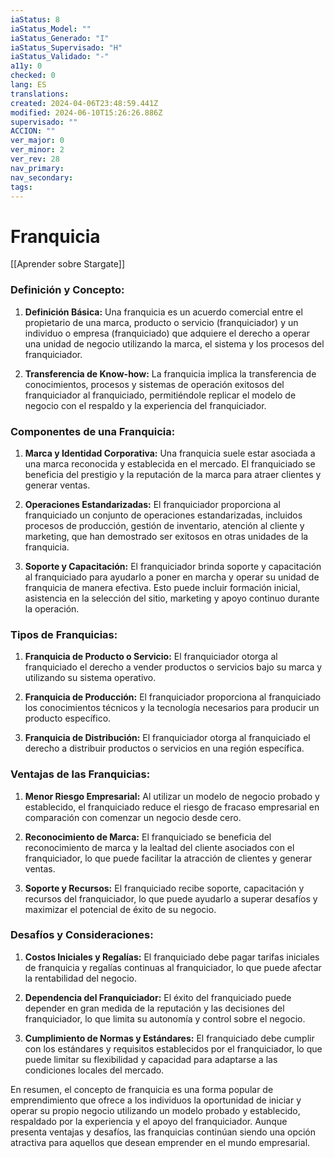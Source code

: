 ```yaml
---
iaStatus: 8
iaStatus_Model: ""
iaStatus_Generado: "I"
iaStatus_Supervisado: "H"
iaStatus_Validado: "-"
a11y: 0
checked: 0
lang: ES
translations: 
created: 2024-04-06T23:48:59.441Z
modified: 2024-06-10T15:26:26.886Z
supervisado: ""
ACCION: ""
ver_major: 0
ver_minor: 2
ver_rev: 28
nav_primary: 
nav_secondary: 
tags:
---
```

# Franquicia

[[Aprender sobre Stargate]]

### Definición y Concepto:

1. **Definición Básica:** Una franquicia es un acuerdo comercial entre el propietario de una marca, producto o servicio (franquiciador) y un individuo o empresa (franquiciado) que adquiere el derecho a operar una unidad de negocio utilizando la marca, el sistema y los procesos del franquiciador.

2. **Transferencia de Know-how:** La franquicia implica la transferencia de conocimientos, procesos y sistemas de operación exitosos del franquiciador al franquiciado, permitiéndole replicar el modelo de negocio con el respaldo y la experiencia del franquiciador.

### Componentes de una Franquicia:

1. **Marca y Identidad Corporativa:** Una franquicia suele estar asociada a una marca reconocida y establecida en el mercado. El franquiciado se beneficia del prestigio y la reputación de la marca para atraer clientes y generar ventas.

2. **Operaciones Estandarizadas:** El franquiciador proporciona al franquiciado un conjunto de operaciones estandarizadas, incluidos procesos de producción, gestión de inventario, atención al cliente y marketing, que han demostrado ser exitosos en otras unidades de la franquicia.

3. **Soporte y Capacitación:** El franquiciador brinda soporte y capacitación al franquiciado para ayudarlo a poner en marcha y operar su unidad de franquicia de manera efectiva. Esto puede incluir formación inicial, asistencia en la selección del sitio, marketing y apoyo continuo durante la operación.

### Tipos de Franquicias:

1. **Franquicia de Producto o Servicio:** El franquiciador otorga al franquiciado el derecho a vender productos o servicios bajo su marca y utilizando su sistema operativo.

2. **Franquicia de Producción:** El franquiciador proporciona al franquiciado los conocimientos técnicos y la tecnología necesarios para producir un producto específico.

3. **Franquicia de Distribución:** El franquiciador otorga al franquiciado el derecho a distribuir productos o servicios en una región específica.

### Ventajas de las Franquicias:

1. **Menor Riesgo Empresarial:** Al utilizar un modelo de negocio probado y establecido, el franquiciado reduce el riesgo de fracaso empresarial en comparación con comenzar un negocio desde cero.

2. **Reconocimiento de Marca:** El franquiciado se beneficia del reconocimiento de marca y la lealtad del cliente asociados con el franquiciador, lo que puede facilitar la atracción de clientes y generar ventas.

3. **Soporte y Recursos:** El franquiciado recibe soporte, capacitación y recursos del franquiciador, lo que puede ayudarlo a superar desafíos y maximizar el potencial de éxito de su negocio.

### Desafíos y Consideraciones:

1. **Costos Iniciales y Regalías:** El franquiciado debe pagar tarifas iniciales de franquicia y regalías continuas al franquiciador, lo que puede afectar la rentabilidad del negocio.

2. **Dependencia del Franquiciador:** El éxito del franquiciado puede depender en gran medida de la reputación y las decisiones del franquiciador, lo que limita su autonomía y control sobre el negocio.

3. **Cumplimiento de Normas y Estándares:** El franquiciado debe cumplir con los estándares y requisitos establecidos por el franquiciador, lo que puede limitar su flexibilidad y capacidad para adaptarse a las condiciones locales del mercado.

En resumen, el concepto de franquicia es una forma popular de emprendimiento que ofrece a los individuos la oportunidad de iniciar y operar su propio negocio utilizando un modelo probado y establecido, respaldado por la experiencia y el apoyo del franquiciador. Aunque presenta ventajas y desafíos, las franquicias continúan siendo una opción atractiva para aquellos que desean emprender en el mundo empresarial.